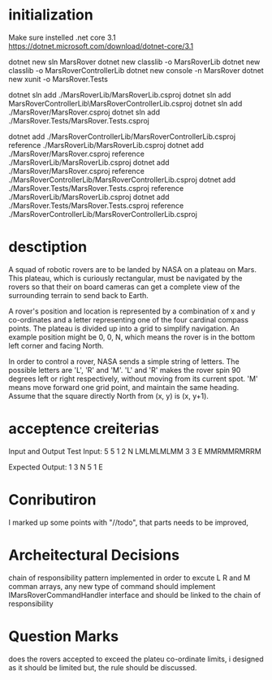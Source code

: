# initialization

Make sure instelled .net core 3.1
https://dotnet.microsoft.com/download/dotnet-core/3.1

dotnet new sln MarsRover
dotnet new classlib -o MarsRoverLib
dotnet new classlib -o MarsRoverControllerLib
dotnet new console -n MarsRover
dotnet new xunit -o MarsRover.Tests

dotnet sln add ./MarsRoverLib/MarsRoverLib.csproj
dotnet sln add MarsRoverControllerLib\MarsRoverControllerLib.csproj
dotnet sln add ./MarsRover/MarsRover.csproj
dotnet sln add ./MarsRover.Tests/MarsRover.Tests.csproj

dotnet add ./MarsRoverControllerLib/MarsRoverControllerLib.csproj reference ./MarsRoverLib/MarsRoverLib.csproj
dotnet add ./MarsRover/MarsRover.csproj reference ./MarsRoverLib/MarsRoverLib.csproj
dotnet add ./MarsRover/MarsRover.csproj reference ./MarsRoverControllerLib/MarsRoverControllerLib.csproj
dotnet add ./MarsRover.Tests/MarsRover.Tests.csproj reference ./MarsRoverLib/MarsRoverLib.csproj
dotnet add ./MarsRover.Tests/MarsRover.Tests.csproj reference ./MarsRoverControllerLib/MarsRoverControllerLib.csproj

# desctiption

A squad of robotic rovers are to be landed by NASA on a plateau on Mars. This plateau, which is curiously rectangular, must be navigated by the rovers so that their on board cameras can get a complete view of the surrounding terrain to send back to Earth.

A rover's position and location is represented by a combination of x and y co-ordinates and a letter representing one of the four cardinal compass points. The plateau is divided up into a grid to simplify navigation. An example position might be 0, 0, N, which means the rover is in the bottom left corner and facing North.

In order to control a rover, NASA sends a simple string of letters. The possible letters are 'L', 'R' and 'M'. 'L' and 'R' makes the rover spin 90 degrees left or right respectively, without moving from its current spot. 'M' means move forward one grid point, and maintain the same heading.
Assume that the square directly North from (x, y) is (x, y+1).

# acceptence creiterias

Input and Output
Test Input:
5 5
1 2 N
LMLMLMLMM
3 3 E
MMRMMRMRRM

Expected Output:
1 3 N
5 1 E

# Conributiron
I marked up some points with "//todo", that parts needs to be improved, 

# Archeitectural Decisions

chain of responsibility pattern implemented in order to excute L R and M comman arrays, any new type of command should implement IMarsRoverCommandHandler interface and should be linked to the chain of responsibility


# Question Marks
does the rovers accepted to exceed the plateu co-ordinate limits, i designed as it should be limited but, the rule should be discussed.



